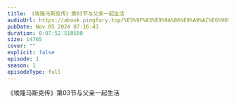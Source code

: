 ```yaml
---
title: 《埃隆马斯克传》第03节与父亲一起生活
audioUrl: https://abook.pingfury.top/%E5%9F%83%E9%9A%86%E9%A9%AC%E6%96%AF%E5%85%8B%E4%BC%A0-4-%E7%AC%AC03%E8%8A%82%E4%B8%8E%E7%88%B6%E4%BA%B2%E4%B8%80%E8%B5%B7%E7%94%9F%E6%B4%BB-d8iax9r6.mp3
pubDate: Nov 05 2024 07:16:43
duration: 0:07:52.510500
size: 14765
cover: ""
explicit: false
episode: 1
season: 1
episodeType: full
---
```

《埃隆马斯克传》第03节与父亲一起生活